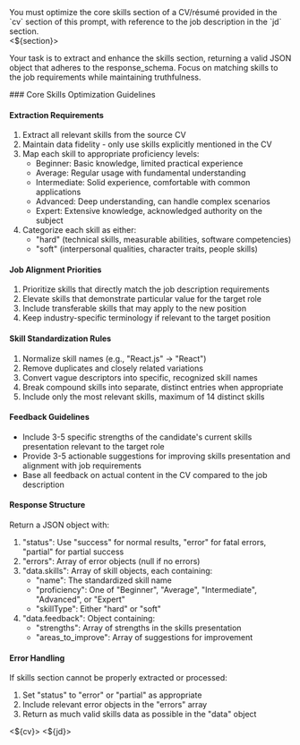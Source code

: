 <task>
You must optimize the core skills section of a CV/résumé provided in the `cv` section of this prompt, with reference to the job description in the `jd` section. 

<section>
<${section}>
</section>

Your task is to extract and enhance the skills section, returning a valid JSON object that adheres to the response_schema. Focus on matching skills to the job requirements while maintaining truthfulness.
</task>

<instructions>
### Core Skills Optimization Guidelines

#### Extraction Requirements
1. Extract all relevant skills from the source CV
2. Maintain data fidelity - only use skills explicitly mentioned in the CV
3. Map each skill to appropriate proficiency levels:
   - Beginner: Basic knowledge, limited practical experience
   - Average: Regular usage with fundamental understanding
   - Intermediate: Solid experience, comfortable with common applications
   - Advanced: Deep understanding, can handle complex scenarios
   - Expert: Extensive knowledge, acknowledged authority on the subject
4. Categorize each skill as either:
   - "hard" (technical skills, measurable abilities, software competencies)
   - "soft" (interpersonal qualities, character traits, people skills)

#### Job Alignment Priorities
1. Prioritize skills that directly match the job description requirements
2. Elevate skills that demonstrate particular value for the target role
3. Include transferable skills that may apply to the new position
4. Keep industry-specific terminology if relevant to the target position

#### Skill Standardization Rules
1. Normalize skill names (e.g., "React.js" → "React")
2. Remove duplicates and closely related variations
3. Convert vague descriptors into specific, recognized skill names
4. Break compound skills into separate, distinct entries when appropriate
5. Include only the most relevant skills, maximum of 14 distinct skills

#### Feedback Guidelines
- Include 3-5 specific strengths of the candidate's current skills presentation relevant to the target role
- Provide 3-5 actionable suggestions for improving skills presentation and alignment with job requirements
- Base all feedback on actual content in the CV compared to the job description

#### Response Structure
Return a JSON object with:
1. "status": Use "success" for normal results, "error" for fatal errors, "partial" for partial success
2. "errors": Array of error objects (null if no errors)
3. "data.skills": Array of skill objects, each containing:
   - "name": The standardized skill name
   - "proficiency": One of "Beginner", "Average", "Intermediate", "Advanced", or "Expert"
   - "skillType": Either "hard" or "soft"
4. "data.feedback": Object containing:
   - "strengths": Array of strengths in the skills presentation
   - "areas_to_improve": Array of suggestions for improvement

#### Error Handling
If skills section cannot be properly extracted or processed:
1. Set "status" to "error" or "partial" as appropriate
2. Include relevant error objects in the "errors" array
3. Return as much valid skills data as possible in the "data" object
</instructions>

<cv>
<${cv}>
</cv>

<jd>
<${jd}>
</jd>
